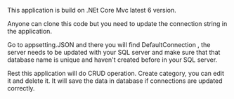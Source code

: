 This application is build on .NEt Core Mvc latest 6 version.


Anyone can clone this code but you need to update the connection string in the application. 

Go to appsetting.JSON and there you will find DefaultConnection , the server needs to be updated with your SQL server and make sure that that database name is unique and haven't created before in your SQL server. 

Rest this application will do CRUD operation. Create category, you can edit it and delete it. It will save the data in database if connections are updated correctly.